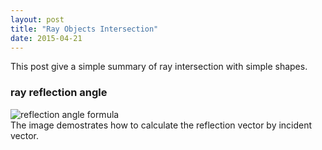 ```yaml
---
layout: post
title: "Ray Objects Intersection" 
date: 2015-04-21
---
```

This post give a simple summary of ray intersection with simple shapes.

### ray reflection angle

![reflection angle formula](../../../img/reflection-angle.jpg)    
The image demostrates how to calculate the reflection vector by 
incident vector.
